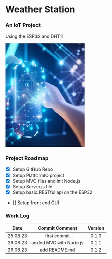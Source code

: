 # Weather Station

### An IoT Project
Using the ESP32 and DHT11 

<img src="public/assets/dreamshape.jpg" width="250" />

### Project Roadmap

- [x] Setup GitHub Repo
- [x] Setup PlatformIO project
- [x] Setup MVC files and init Node.js
- [x] Setup Server.js file
- [x] Setup basic RESTful api on the ESP32
- [] Setup front end GUI


### Work Log

Date | Commit Comment | Version
-----|:---------------:|:-----:
25.08.23 | first commit | 0.1.0
26.08.23 | added MVC with Node.js | 0.1.1
26.08.23 | add README.md | 0.1.2
